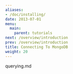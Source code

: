 ```yaml
---
aliases:
- /doc/installing/
date: 2013-07-01
menu:
  main:
    parent: tutorials
next: /overview/introduction
prev: /overview/introduction
title: Connecting To MongoDB
weight: 20
---
```

querying.md
